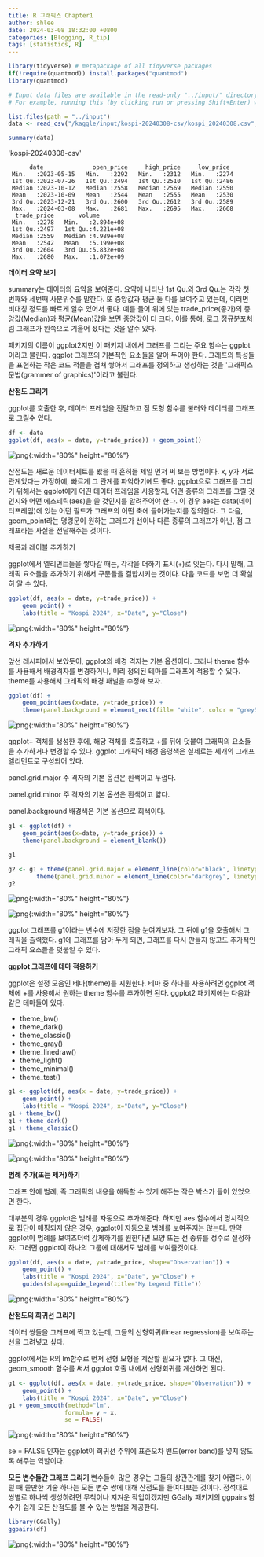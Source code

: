 ```yaml
---
title: R 그래픽스 Chapter1
author: shlee
date: 2024-03-08 18:32:00 +0800
categories: [Blogging, R_tip]
tags: [statistics, R]
---
```


```R
library(tidyverse) # metapackage of all tidyverse packages
if(!require(quantmod)) install.packages("quantmod")
library(quantmod)

# Input data files are available in the read-only "../input/" directory
# For example, running this (by clicking run or pressing Shift+Enter) will list all files under the input directory

list.files(path = "../input")
data <- read_csv("/kaggle/input/kospi-20240308-csv/kospi_20240308.csv", show_col_types = FALSE)

summary(data)
```


'kospi-20240308-csv'



          date              open_price     high_price     low_price   
     Min.   :2023-05-15   Min.   :2292   Min.   :2312   Min.   :2274  
     1st Qu.:2023-07-26   1st Qu.:2494   1st Qu.:2510   1st Qu.:2486  
     Median :2023-10-12   Median :2558   Median :2569   Median :2550  
     Mean   :2023-10-09   Mean   :2544   Mean   :2555   Mean   :2530  
     3rd Qu.:2023-12-21   3rd Qu.:2600   3rd Qu.:2612   3rd Qu.:2589  
     Max.   :2024-03-08   Max.   :2681   Max.   :2695   Max.   :2668  
      trade_price       volume         
     Min.   :2278   Min.   :2.894e+08  
     1st Qu.:2497   1st Qu.:4.221e+08  
     Median :2559   Median :4.989e+08  
     Mean   :2542   Mean   :5.199e+08  
     3rd Qu.:2604   3rd Qu.:5.832e+08  
     Max.   :2680   Max.   :1.072e+09  


**데이터 요약 보기**

summary는 데이터의 요약을 보여준다. 요약에 나타난 1st Qu.와 3rd Qu.는 각각 첫 번째와 세번째 사분위수를 말한다. 또 중앙값과 평균 둘 다를 보여주고 있는데, 이러면 비대칭 정도를 빠르게 알수 있어서 좋다. 예를 들어 위에 있는 trade_price(종가)의 중앙값(Median)과 평균(Mean)값을 보면 중앙값이 더 크다. 이를 통해, 로그 정규분포처럼 그래프가 왼쪽으로 기울어 졌다는 것을 알수 있다.  

패키지의 이름이 ggplot2지만 이 패키지 내에서 그래프를 그리는 주요 함수는 ggplot이라고 불린다. ggplot 그래프의 기본적인 요소들을 알아 두어야 한다. 그래프의 특성들을 표현하는 작은 코드 적들을 겹쳐 쌓아서 그래프를 정의하고 생성하는 것을 '그래픽스 문법(grammer of graphics)'이라고 불린다.

**산점도 그리기**

ggplot를 호출한 후, 데이터 프레임을 전달하고 점 도형 함수를 불러와 데이터를 그래프로 그릴수 있다.


```R
df <- data
ggplot(df, aes(x = date, y=trade_price)) + geom_point()
```


    
![png](/assets/img/posts/kospi-with-r-chapter1_files/1.png){:width="80%" height="80%"}


산점도는 새로운 데이터세트를 봤을 때 흔히들 제일 먼저 써 보는 방법이다. x, y가 서로 관계있다는 가정하에, 빠르게 그 관계를 파악하기에도 좋다. 
  ggplot으로 그래프를 그리기 위해서는 ggplot에게 어떤 데이터 프레임을 사용할지, 어떤 종류의 그래프를 그릴 것인지와 어떤 에스테틱(aes)을 쓸 것인지를 알려주어야 한다. 이 경우 aes는 data(데이터프레임)에 있는 어떤 필드가 그래프의 어떤 축에 들어가는지를 정의한다. 그 다음, geom_point라는 명령문이 원하는 그래프가 선이나 다른 종류의 그래프가 아닌, 점 그래프라는 사실을 전달해주는 것이다. 

제목과 레이블 추가하기

ggplot에서 엘리먼트들을 쌓아갈 때는, 각각을 더하기 표시(+)로 잇는다. 다시 말해, 그래픽 요소들을 추가하기 위해서 구문들을 결합시키는 것이다. 다음 코드를 보면 더 확실히 알 수 있다.


```R
ggplot(df, aes(x = date, y=trade_price)) +
    geom_point() + 
    labs(title = "Kospi 2024", x="Date", y="Close")
```


    
![png](/assets/img/posts/kospi-with-r-chapter1_files/2.png){:width="80%" height="80%"}
    


**격자 추가하기**

앞선 레시피에서 보았듯이, ggplot의 배경 격자는 기본 옵션이다. 그러나 theme 함수를 사용해서 배경격자를 변경하거나, 미리 정의된 테마를 그래프에 적용할 수 있다. 
  theme를 사용해서 그래픽의 배경 패널을 수정해 보자. 


```R
ggplot(df) +
    geom_point(aes(x=date, y=trade_price)) + 
    theme(panel.background = element_rect(fill= "white", color = "grey50"))
```


    
![png](/assets/img/posts/kospi-with-r-chapter1_files/3.png){:width="80%" height="80%"}
    


ggplot+ 객체를 생성한 후에, 해당 객체를 호출하고 +를 뒤에 덧붙여 그래픽의 요소들을 추가하거나 변경할 수 있다. ggplot 그래픽의 배경 음영색은 실제로는 세개의 그래프 엘리먼트로 구성되어 있다.

panel.grid.major  주 격자의 기본 옵션은 흰색이고 두껍다.

panel.grid.minor  주 격자의 기본 옵션은 흰색이고 얇다.

panel.background  배경색은 기본 옵션으로 회색이다.


```R
g1 <- ggplot(df) +
    geom_point(aes(x=date, y=trade_price)) + 
    theme(panel.background = element_blank())

g1

g2 <- g1 + theme(panel.grid.major = element_line(color="black", linetype=3)) +
        theme(panel.grid.minor = element_line(color="darkgrey", linetype=4))
g2
```


    
![png](/assets/img/posts/kospi-with-r-chapter1_files/4.png){:width="80%" height="80%"}
    



    
![png](/assets/img/posts/kospi-with-r-chapter1_files/5.png){:width="80%" height="80%"}
    


ggplot 그래프를 g1이라는 변수에 저장한 점을 눈여겨보자. 그 뒤에 g1을 호출해서 그래픽을 출력했다. g1에 그래프를 담아 두게 되면, 그래프를 다시 만들지 않고도 추가적인 그래픽 요소들을 덧붙일 수 있다. 

**ggplot 그래프에 테마 적용하기**

ggplot은 설정 모음인 테마(theme)를 지원한다. 테마 중 하나를 사용하려면 ggplot 객체에 +를 사용해서 원하는 theme 함수를 추가하면 된다. ggplot2 패키지에는 다음과 같은 테마들이 있다.
* theme_bw()
* theme_dark()
* theme_classic()
* theme_gray()
* theme_linedraw()
* theme_light()
* theme_minimal()
* theme_test()



```R
g1 <- ggplot(df, aes(x = date, y=trade_price)) +
    geom_point() + 
    labs(title = "Kospi 2024", x="Date", y="Close")
g1 + theme_bw()
g1 + theme_dark()
g1 + theme_classic()
```


    
![png](/assets/img/posts/kospi-with-r-chapter1_files/6.png){:width="80%" height="80%"}
    



    
![png](/assets/img/posts/kospi-with-r-chapter1_files/7.png){:width="80%" height="80%"}
    


**범례 추가(또는 제거)하기**

그래프 안에 범례, 즉 그래픽의 내용을 해독할 수 있게 해주는 작은 박스가 들어 있었으면 한다.

대부분의 경우 ggplot은 범례를 자동으로 추가해준다. 하지만 aes 함수에서 명시적으로 집단이 매핑되지 않은 경우, ggplot이 자동으로 범례를 보여주지는 않는다. 만약 ggplot이 범례를 보여즈더럭 강제하기를 원한다면 모양 또는 선 종류를 정수로 설정하자. 그러면 ggplot이 하나의 그룹에 대해서도 범례를 보여줄것이다.


```R
ggplot(df, aes(x = date, y=trade_price, shape="Observation")) +
    geom_point() + 
    labs(title = "Kospi 2024", x="Date", y="Close") + 
    guides(shape=guide_legend(title="My Legend Title"))
```


    
![png](/assets/img/posts/kospi-with-r-chapter1_files/8.png){:width="80%" height="80%"}
    


**산점도의 회귀선 그리기**

데이터 쌍들을 그래프에 찍고 있는데, 그들의 선형회귀(linear regression)를 보여주는 선을 그려넣고 싶다.

ggplot에서는 R의 lm함수로 먼저 선형 모형을 계산할 필요가 없다. 그 대신, geom_smooth 함수를 써서 ggplot 호출 내에서 선형회귀를 계산하면 된다.


```R
g1 <- ggplot(df, aes(x = date, y=trade_price, shape="Observation")) +
    geom_point() + 
    labs(title = "Kospi 2024", x="Date", y="Close")
g1 + geom_smooth(method="lm",
                formula= y ~ x,
                se = FALSE)
```


    
![png](/assets/img/posts/kospi-with-r-chapter1_files/9.png){:width="80%" height="80%"}
    


se = FALSE 인자는 ggplot이 회귀선 주위에 표준오차 밴드(error band)를 넣지 않도록 해주는 역할이다.

**모든 변수들간 그래프 그리기**
변수들이 많은 경우는 그들의 상관관계를 찾기 어렵다. 이럴 때 쓸만한 기술 하나는 모든 변수 쌍에 대해 산점도를 들여다보는 것이다. 정석대로 쌍별로 하나씩 생성하려면 무척이나 지겨운 작업이겠지만 GGally 패키지의 ggpairs 함수가 쉽게 모든 산점도를 볼 수 있는 방법을 제공한다.


```R
library(GGally)
ggpairs(df)
```


    
![png](/assets/img/posts/kospi-with-r-chapter1_files/10.png){:width="80%" height="80%"}
    

